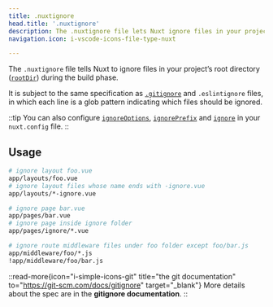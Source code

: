 ```yaml
---
title: .nuxtignore
head.title: '.nuxtignore'
description: The .nuxtignore file lets Nuxt ignore files in your project’s root directory during the build phase.
navigation.icon: i-vscode-icons-file-type-nuxt

---
```


The `.nuxtignore` file tells Nuxt to ignore files in your project’s root directory ([`rootDir`](/docs/4.x/api/nuxt-config#rootdir)) during the build phase.

It is subject to the same specification as [`.gitignore`](/docs/4.x/guide/directory-structure/gitignore) and `.eslintignore` files, in which each line is a glob pattern indicating which files should be ignored.

::tip
You can also configure [`ignoreOptions`](/docs/4.x/api/nuxt-config#ignoreoptions), [`ignorePrefix`](/docs/4.x/api/nuxt-config#ignoreprefix) and [`ignore`](/docs/4.x/api/nuxt-config#ignore) in your `nuxt.config` file.
::

## Usage

```bash [.nuxtignore]
# ignore layout foo.vue
app/layouts/foo.vue
# ignore layout files whose name ends with -ignore.vue
app/layouts/*-ignore.vue

# ignore page bar.vue
app/pages/bar.vue
# ignore page inside ignore folder
app/pages/ignore/*.vue

# ignore route middleware files under foo folder except foo/bar.js
app/middleware/foo/*.js
!app/middleware/foo/bar.js
```

::read-more{icon="i-simple-icons-git" title="the git documentation" to="https://git-scm.com/docs/gitignore" target="_blank"}
More details about the spec are in the **gitignore documentation**.
::
